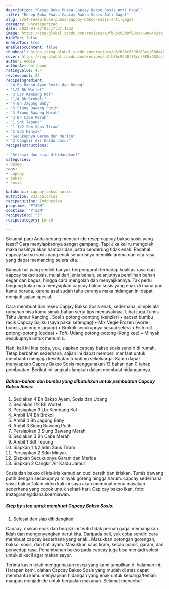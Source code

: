 ```yaml
---
description: "Resep Buka Puasa Capcay Bakso Sosis Anti Gagal"
title: "Resep Buka Puasa Capcay Bakso Sosis Anti Gagal"
slug: 2254-resep-buka-puasa-capcay-bakso-sosis-anti-gagal
category: Uncategorized
date: 2022-04-27T03:17:37.163Z
image: https://img-global.cpcdn.com/recipes/a3fb86c95d0f88cc/680x482cq70/capcay-bakso-sosis-foto-resep-utama.jpg
hideToc: false
enableToc: true
enableTocContent: false
thumbnail: https://img-global.cpcdn.com/recipes/a3fb86c95d0f88cc/680x482cq70/capcay-bakso-sosis-foto-resep-utama.jpg
cover: https://img-global.cpcdn.com/recipes/a3fb86c95d0f88cc/680x482cq70/capcay-bakso-sosis-foto-resep-utama.jpg
author: Admin
authorAv: notfound
ratingvalue: 4.4
reviewcount: 22
recipeingredient:
- "4 Bh Bakso Ayam Sosis dan Udang"
- "1/2 Bh Wortel"
- "3 Lbr Kembang Kol"
- "1/4 Bh Brokoli"
- "4 Bh Jagung Baby"
- "3 Siung Bawang Putih"
- "3 Siung Bawang Merah"
- "3 Bh Cabe Merah"
- "1 Sdt Tepung"
- "1 1/2 Sdm Saus Tiram"
- "2 Sdm Minyak"
- "Secukupnya Garam dan Merica"
- "2 Cangkir Air Kaldu Jamur"
recipeinstructions:

- "Selesai dan siap dihidangkan!"
categories:
- Resep
tags:
- capcay
- bakso
- sosis

katakunci: capcay bakso sosis 
nutrition: 233 calories
recipecuisine: Indonesian
preptime: "PT39M"
cooktime: "PT52M"
recipeyield: "3"
recipecategory: Lunch

---
```



Selamat pagi Anda sedang mencari ide resep capcay bakso sosis yang lezat? Cara menyiapkannya sangat gampang. Tapi Jika keliru mengolah maka hasilnya akan hambar dan justru cenderung tidak enak. Padahal capcay bakso sosis yang enak seharusnya memiliki aroma dan cita rasa yang dapat memancing selera kita.


Banyak hal yang sedikit banyak berpengaruh terhadap kualitas rasa dari capcay bakso sosis, mulai dari jenis bahan, selanjutnya pemilihan bahan segar dan bagus, hingga cara mengolah dan menyajikannya. Tak perlu bingung kalau mau menyiapkan capcay bakso sosis yang enak di mana pun kamu berada, karena asal sudah tahu caranya maka hidangan ini dapat menjadi sajian spesial.

Cara membuat dan resep Capjay Bakso Sosis enak, sederhana, simple ala rumahan bisa kamu simak bahan serta tips memasaknya. Lihat juga Tumis Tahu Jamur Kancing.. Sosi s potong-pontong (kenzler) • sacset bumbu racik Capcay Sajiku (saya pakai setengag) • Mix Vegie Frozen (wortel, buncis, polong n jagung) • Brokoli secukupnya sesuai selera • Fish roll potong-potong (cedea) • Tofu Udang potong-potong (Kong kee) • Minyak secukupnya untuk menumis.


Nah, kali ini kita coba, yuk, siapkan capcay bakso sosis sendiri di rumah. Tetap berbahan sederhana, sajian ini dapat memberi manfaat untuk membantu menjaga kesehatan tubuhmu sekeluarga. Kamu dapat menyiapkan Capcay Bakso Sosis menggunakan 13 bahan dan 0 tahap pembuatan. Berikut ini langkah-langkah dalam membuat hidangannya.

<!--inarticleads1-->

##### Bahan-bahan dan bumbu yang dibutuhkan untuk pembuatan Capcay Bakso Sosis:

1. Sediakan 4 Bh Bakso Ayam, Sosis dan Udang
1. Sediakan 1/2 Bh Wortel
1. Persiapkan 3 Lbr Kembang Kol
1. Ambil 1/4 Bh Brokoli
1. Ambil 4 Bh Jagung Baby
1. Ambil 3 Siung Bawang Putih
1. Persiapkan 3 Siung Bawang Merah
1. Sediakan 3 Bh Cabe Merah
1. Ambil 1 Sdt Tepung
1. Siapkan 1 1/2 Sdm Saus Tiram
1. Persiapkan 2 Sdm Minyak
1. Siapkan Secukupnya Garam dan Merica
1. Siapkan 2 Cangkir Air Kaldu Jamur


Sosis dan bakso di iris-iris kemudian cuci bersih dan tiriskan. Tumis bawang putih dengan secukupnya minyak goreng hingga harum. capcay sederhana sosis baksoDalam video kali ini saya akan membuat menu masakan sederhana yang cocok untuk sehari-hari. Cap cay bakso ikan. foto: Instagram/@diana.koerniawan. 

<!--inarticleads2-->

##### Step by step untuk membuat Capcay Bakso Sosis:


1. Selesai dan siap dihidangkan!

Capcay, makan enak dan bergizi ini tentu tidak pernah gagal memanjakan lidah dan mengenyangkan perut kita. Daripada beli, yuk coba sendiri cara membuat capcay sederhana yang enak.. Masukkan potongan gorengan, bakso, sosis, dan hati ayam. Masukkan saus tiram, kecap manis, garam, dan penyedap rasa. Penambahan bakso pada capcay juga bisa menjadi solusi untuk si kecil agar makan sayur. 

Terima kasih telah menggunakan resep yang kami tampilkan di halaman ini. Harapan kami, olahan Capcay Bakso Sosis yang mudah di atas dapat membantu kamu menyiapkan hidangan yang enak untuk keluarga/teman maupun menjadi ide untuk berjualan makanan. Selamat mencoba!
